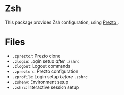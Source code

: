 Zsh
===

This package provides Zsh configuration, using [Prezto][]_.

[Prezto]: https://github.com/sorin-ionescu/prezto

Files
=====

- `.zprezto/`: Prezto clone
- `.zlogin`: Login setup *after* `.zshrc`
- `.zlogout`: Logout commands
- `.zpreztorc`: Prezto configuration
- `.zprofile`: Login setup *before* `.zshrc`
- `.zshenv`: Environment setup
- `.zshrc`: Interactive session setup

